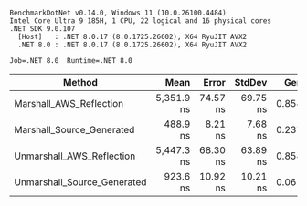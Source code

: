 ```

BenchmarkDotNet v0.14.0, Windows 11 (10.0.26100.4484)
Intel Core Ultra 9 185H, 1 CPU, 22 logical and 16 physical cores
.NET SDK 9.0.107
  [Host]   : .NET 8.0.17 (8.0.1725.26602), X64 RyuJIT AVX2
  .NET 8.0 : .NET 8.0.17 (8.0.1725.26602), X64 RyuJIT AVX2

Job=.NET 8.0  Runtime=.NET 8.0

```

| Method                      | Mean       | Error    | StdDev   | Gen0   | Gen1   | Allocated |
|---------------------------- |-----------:|---------:|---------:|-------:|-------:|----------:|
| Marshall_AWS_Reflection     | 5,351.9 ns | 74.57 ns | 69.75 ns | 0.8545 |      - |   10875 B |
| Marshall_Source_Generated   |   488.9 ns |  8.21 ns |  7.68 ns | 0.2375 | 0.0019 |    2984 B |
| Unmarshall_AWS_Reflection   | 5,447.3 ns | 68.30 ns | 63.89 ns | 0.8545 |      - |   10922 B |
| Unmarshall_Source_Generated |   923.6 ns | 10.92 ns | 10.21 ns | 0.0610 |      - |     768 B |
